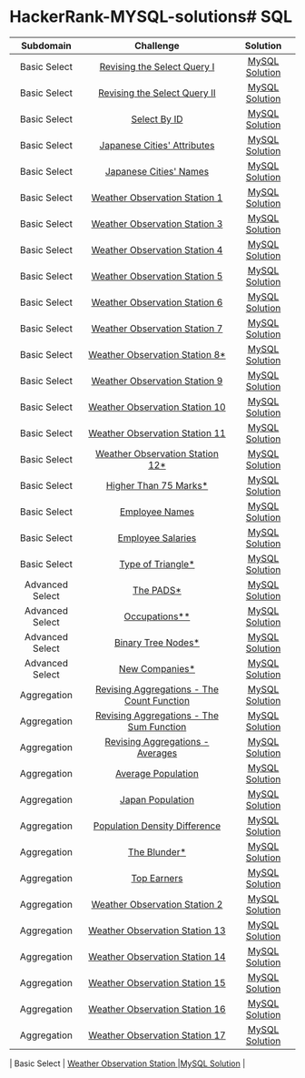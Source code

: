 # HackerRank-MYSQL-solutions# SQL

|      Subdomain      |                                                           Challenge                                                          |                                                                           Solution                                                                          |
|:-------------------:|:----------------------------------------------------------------------------------------------------------------------------:|:-----------------------------------------------------------------------------------------------------------------------------------------------------------:|
|     Basic Select    | [Revising the Select Query I](https://www.hackerrank.com/challenges/revising-the-select-query)                               |[MySQL Solution](https://github.com/EO1026/HackerRank-MYSQL-solutions/blob/fce47689fd55cc91c3df1332ae95e57dbe564428/Select/Revising%20the%20Select%20Query%20I)|
|     Basic Select    | [Revising the Select Query II](https://www.hackerrank.com/challenges/revising-the-select-query-2)                            |[MySQL Solution](https://github.com/EO1026/HackerRank-MYSQL-solutions/blob/fce47689fd55cc91c3df1332ae95e57dbe564428/Select/Revising%20the%20Select%20Query%20II)|
|     Basic Select    | [Select By ID](https://www.hackerrank.com/challenges/select-by-id)                                                           |[MySQL Solution](https://github.com/EO1026/HackerRank-MYSQL-solutions/blob/4d2b380ac3399078d9968facdbd07b0b8fd341d4/Select/Select%20By%20ID) |
|     Basic Select    | [Japanese Cities' Attributes](https://www.hackerrank.com/challenges/japanese-cities-attributes)                              |[MySQL Solution](https://github.com/EO1026/HackerRank-MYSQL-solutions/blob/4d2b380ac3399078d9968facdbd07b0b8fd341d4/Select/Japanese%20Cities'%20Attributes) |
|     Basic Select    | [Japanese Cities' Names](https://www.hackerrank.com/challenges/japanese-cities-name)                                         |[MySQL Solution](https://github.com/EO1026/HackerRank-MYSQL-solutions/blob/4d2b380ac3399078d9968facdbd07b0b8fd341d4/Select/Japanese%20Cities'%20Names) |
|     Basic Select    | [Weather Observation Station 1](https://www.hackerrank.com/challenges/weather-observation-station-1/problem)                                         |[MySQL Solution](https://github.com/EO1026/HackerRank-MYSQL-solutions/blob/29e62d53914de393074059afd47c12c4a1cc352a/Select/Weather%20Observation%20Station%201) |
|     Basic Select    | [Weather Observation Station 3](https://www.hackerrank.com/challenges/weather-observation-station-3/problem)                                         |[MySQL Solution](https://github.com/EO1026/HackerRank-MYSQL-solutions/blob/7f36101f47fd8c57dbbb3c953bc40c709e44ff4a/Select/Weather%20Observation%20Station%203) |
|     Basic Select    | [Weather Observation Station 4](https://www.hackerrank.com/challenges/weather-observation-station-4/problem)                                         |[MySQL Solution](https://github.com/EO1026/HackerRank-MYSQL-solutions/blob/92b4c8672cbf20750fe8e89f58751bac5050a045/Select/Weather%20Observation%20Station%204) |
|     Basic Select    | [Weather Observation Station 5](https://www.hackerrank.com/challenges/weather-observation-station-5/problem)                                         |[MySQL Solution](https://github.com/EO1026/HackerRank-MYSQL-solutions/blob/c24c7daeeb58cc9e0555e8aa69e0d4140e12fdc6/Select/Weather%20Observation%20Station%205) |
|     Basic Select    | [Weather Observation Station 6](https://www.hackerrank.com/challenges/weather-observation-station-6/problem)                                         |[MySQL Solution](https://github.com/EO1026/HackerRank-MYSQL-solutions/blob/5f084675ea6cc3e4f765b5e1a2a3869435c34a8c/Select/Weather%20Observation%20Station%206) |
|     Basic Select    | [Weather Observation Station 7](https://www.hackerrank.com/challenges/weather-observation-station-7/problem)                                         |[MySQL Solution](https://github.com/EO1026/HackerRank-MYSQL-solutions/blob/4493257019626342688beee9053e448172abf4c8/Select/Weather%20Observation%20Station%207) |
|     Basic Select    | [Weather Observation Station 8*](https://www.hackerrank.com/challenges/weather-observation-station-8/problem)                                         |[MySQL Solution](https://github.com/EO1026/HackerRank-MYSQL-solutions/blob/c90de3ea0a0af71223d9dc196e4634b8d9e99478/Select/Weather%20Observation%20Station%208) |
|     Basic Select    | [Weather Observation Station 9](https://www.hackerrank.com/challenges/weather-observation-station-9/problem)                                         |[MySQL Solution](https://github.com/EO1026/HackerRank-MYSQL-solutions/blob/95c7ffd0c38c7df2688d8d0725f2d67d9d5638d0/Select/Weather%20Observation%20Station%209) |
|     Basic Select    | [Weather Observation Station 10](https://www.hackerrank.com/challenges/weather-observation-station-10/problem)                                         |[MySQL Solution](https://github.com/EO1026/HackerRank-MYSQL-solutions/blob/b75b109ab4e4b7a271170d476d8819ab37e531de/Select/Weather%20Observation%20Station%2010) |
|     Basic Select    | [Weather Observation Station 11](https://www.hackerrank.com/challenges/weather-observation-station-11/problem)                                         |[MySQL Solution](https://github.com/EO1026/HackerRank-MYSQL-solutions/blob/38c10f211aa3407c6191ce07ecbcf50415e32630/Select/Weather%20Observation%20Station%2011) |
|     Basic Select    | [Weather Observation Station 12*](https://www.hackerrank.com/challenges/weather-observation-station-12/problem)                                         |[MySQL Solution](https://github.com/EO1026/HackerRank-MYSQL-solutions/blob/bda09103e87208541d6cdabb73a4d3c71bf1bf1d/Select/Weather%20Observation%20Station%2011) |
|     Basic Select    | [Higher Than 75 Marks*](https://www.hackerrank.com/challenges/more-than-75-marks/proble)  |[MySQL Solution](https://github.com/EO1026/HackerRank-MYSQL-solutions/blob/25ce18e0415e9574d42f15edd3f352c08adbf1e2/Select/Higher%20Than%2075%20Marks) |
|     Basic Select    | [Employee Names](https://www.hackerrank.com/challenges/name-of-employees/problem)                                         |[MySQL Solution](https://github.com/EO1026/HackerRank-MYSQL-solutions/blob/5a7cca1d6b317153be9a9d98a789c4b1b7b6271e/Select/Employee%20Names) |
|     Basic Select    | [Employee Salaries](https://www.hackerrank.com/challenges/salary-of-employees/problem)                                         |[MySQL Solution](https://github.com/EO1026/HackerRank-MYSQL-solutions/blob/f4c91278afee83d9daedb33df56319aa6638f5cf/Select/Employee%20Salaries) |
|     Basic Select    | [Type of Triangle*](https://www.hackerrank.com/challenges/what-type-of-triangle/problem)                                         |[MySQL Solution](https://github.com/EO1026/HackerRank-MYSQL-solutions/blob/38c10f211aa3407c6191ce07ecbcf50415e32630/Select/Weather%20Observation%20Station%2011) |
|     Advanced Select    | [The PADS*](https://www.hackerrank.com/challenges/the-pads/problem)                                         |[MySQL Solution](https://github.com/EO1026/HackerRank-MYSQL-solutions/blob/1a9ac8093ccf3d08a41f9c4401b9bfaacc202b23/Select/The%20PADS) |
|     Advanced Select    | [Occupations**](https://www.hackerrank.com/challenges/occupations/problem)                                         |[MySQL Solution](https://www.hackerrank.com/challenges/occupations/forum) |
|     Advanced Select    | [Binary Tree Nodes*](https://www.hackerrank.com/challenges/binary-search-tree-1/problem)                                         |[MySQL Solution](https://github.com/EO1026/HackerRank-MYSQL-solutions/blob/abf79585fa54c4fca4269ed3c4134a59e80e8310/Select/New%20Companies) |
|     Advanced Select    | [New Companies*](https://www.hackerrank.com/challenges/the-company/problem)                                         |[MySQL Solution](https://github.com/EO1026/HackerRank-MYSQL-solutions/blob/e4bd6293dd0ef92404b7efcbc4aa3ba82f86c3e7/Select/New%20Companies) |
|     Aggregation    | [Revising Aggregations - The Count Function](https://www.hackerrank.com/challenges/revising-aggregations-the-count-function/problem)  |[MySQL Solution](https://github.com/EO1026/HackerRank-MYSQL-solutions/blob/a12f911e9471d04a6083d4eec086c1583975ef89/Select/Revising%20Aggregations%20-%20The%20Count%20Function) |
|     Aggregation    | [Revising Aggregations - The Sum Function](https://www.hackerrank.com/challenges/revising-aggregations-sum/problem)                                         |[MySQL Solution](https://github.com/EO1026/HackerRank-MYSQL-solutions/blob/bb323de1881efb74c0b36123be4b2280b23d4e50/Select/Revising%20Aggregations%20-%20The%20Sum%20Function) |
|     Aggregation    | [Revising Aggregations - Averages](https://www.hackerrank.com/challenges/revising-aggregations-the-average-function/problem)                                         |[MySQL Solution](https://github.com/EO1026/HackerRank-MYSQL-solutions/blob/db259aad23760b75a6e1572ac5c3bfe024041bb9/Select/Revising%20Aggregations%20-%20Averages) |
|     Aggregation    | [Average Population](https://www.hackerrank.com/challenges/average-population/problem)                                         |[MySQL Solution](https://github.com/EO1026/HackerRank-MYSQL-solutions/blob/bd22b78ed245109713a5d46a28fd3a49625cab41/Select/Average%20Population) |
|     Aggregation    | [Japan Population](https://www.hackerrank.com/challenges/japan-population/problem)                                         |[MySQL Solution](https://github.com/EO1026/HackerRank-MYSQL-solutions/blob/ac739f3bf3258d24e81231ef6c42d5e17d1f36a6/Select/Japan%20Population) |
|     Aggregation    | [Population Density Difference](https://www.hackerrank.com/challenges/population-density-difference/problem)  |[MySQL Solution](https://github.com/EO1026/HackerRank-MYSQL-solutions/blob/dd32eb10c2bb33a441f4e7a4a0b4f67f1ddc2b65/Select/Population%20Density%20Difference) |
|     Aggregation    | [The Blunder*](https://www.hackerrank.com/challenges/the-blunder/problem)                                         |[MySQL Solution](https://github.com/EO1026/HackerRank-MYSQL-solutions/blob/dd32eb10c2bb33a441f4e7a4a0b4f67f1ddc2b65/Select/The%20Blunder) |
|     Aggregation    | [Top Earners](https://www.hackerrank.com/challenges/earnings-of-employees/problem)                                         |[MySQL Solution](https://github.com/EO1026/HackerRank-MYSQL-solutions/blob/dd32eb10c2bb33a441f4e7a4a0b4f67f1ddc2b65/Select/Top%20Earners) |
|     Aggregation    | [Weather Observation Station 2](https://www.hackerrank.com/challenges/weather-observation-station-2/problem)                                         |[MySQL Solution](https://github.com/EO1026/HackerRank-MYSQL-solutions/blob/dd32eb10c2bb33a441f4e7a4a0b4f67f1ddc2b65/Select/Weather%20Observation%20Station%202) |
|     Aggregation    | [Weather Observation Station 13](https://www.hackerrank.com/challenges/weather-observation-station-13/problem)                                         |[MySQL Solution](https://github.com/EO1026/HackerRank-MYSQL-solutions/blob/dd32eb10c2bb33a441f4e7a4a0b4f67f1ddc2b65/Select/Weather%20Observation%20Station%2013) |
|     Aggregation    | [Weather Observation Station 14](https://www.hackerrank.com/challenges/weather-observation-station-14/problem) |[MySQL Solution](https://github.com/EO1026/HackerRank-MYSQL-solutions/blob/c4a4460c836434885900ef24a79e466af71dc314/Select/Weather%20Observation%20Station%2014) |
|     Aggregation    | [Weather Observation Station 15](https://www.hackerrank.com/challenges/earnings-of-employees/problem)                                         |[MySQL Solution](https://github.com/EO1026/HackerRank-MYSQL-solutions/blob/c4a4460c836434885900ef24a79e466af71dc314/Select/Weather%20Observation%20Station%2015) |
|     Aggregation    | [Weather Observation Station 16](https://www.hackerrank.com/challenges/weather-observation-station-16/problem)                                         |[MySQL Solution](https://github.com/EO1026/HackerRank-MYSQL-solutions/blob/c4a4460c836434885900ef24a79e466af71dc314/Select/Weather%20Observation%20Station%2016) |
|     Aggregation    | [Weather Observation Station 17](https://www.hackerrank.com/challenges/weather-observation-station-17/problem)                                         |[MySQL Solution](https://github.com/EO1026/HackerRank-MYSQL-solutions/blob/c4a4460c836434885900ef24a79e466af71dc314/Select/Weather%20Observation%20Station%2017) |


|     Basic Select    | [Weather Observation Station ]()                                         |[MySQL Solution]() |



